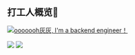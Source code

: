 ## 打工人概览👷
[![ooooooh灰灰, I'm a backend engineer！](https://pimp-my-readme.webapp.io/pimp-my-readme/wavy-banner?subtitle=I%27m%20a%20backend%20engineer%EF%BC%81&title=ooooooh%E7%81%B0%E7%81%B0)](https://)

<img align="center" src="https://skillicons.dev/icons?i=java,python,go,vim,docker,linux&theme=light" />

<img align="center" src="https://github-readme-stats.vercel.app/api?username=greycodee&show_icons=true&icon_color=90B44B&text_color=5DAC81&bg_color=ffffff&hide_title=true&theme=flag-india" />
